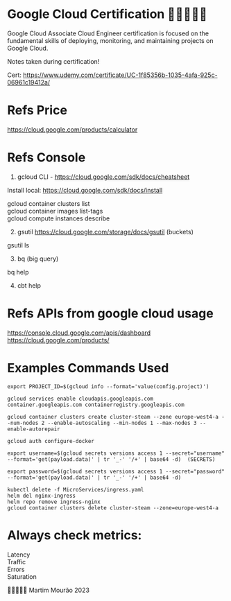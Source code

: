 # Google Cloud Certification 🚀🚀🚀🚀🚀

Google Cloud Associate Cloud Engineer certification is focused on the fundamental skills of deploying, monitoring, and maintaining projects on Google Cloud.

Notes taken during certification!  

Cert: https://www.udemy.com/certificate/UC-1f85356b-1035-4afa-925c-06961c19412a/

# Refs Price

https://cloud.google.com/products/calculator  

# Refs Console

1. gcloud CLI - https://cloud.google.com/sdk/docs/cheatsheet

Install local: https://cloud.google.com/sdk/docs/install  

gcloud container clusters list  
gcloud container images list-tags  
gcloud compute instances describe  

2. gsutil https://cloud.google.com/storage/docs/gsutil (buckets)

gsutil ls   

3.  bq (big query)

bq help

4. cbt help 

# Refs APIs from google cloud usage

https://console.cloud.google.com/apis/dashboard  
https://cloud.google.com/products/  

# Examples Commands Used

```
export PROJECT_ID=$(gcloud info --format='value(config.project)')  

gcloud services enable cloudapis.googleapis.com  container.googleapis.com containerregistry.googleapis.com  

gcloud container clusters create cluster-steam --zone europe-west4-a --num-nodes 2 --enable-autoscaling --min-nodes 1 --max-nodes 3 --enable-autorepair  

gcloud auth configure-docker  

export username=$(gcloud secrets versions access 1 --secret="username" --format='get(payload.data)' | tr '_-' '/+' | base64 -d)  (SECRETS)

export password=$(gcloud secrets versions access 1 --secret="password" --format='get(payload.data)' | tr '_-' '/+' | base64 -d)  

kubectl delete -f MicroServices/ingress.yaml  
helm del nginx-ingress  
helm repo remove ingress-nginx  
gcloud container clusters delete cluster-steam --zone=europe-west4-a  

```


# Always check metrics: 

Latency  
Traffic  
Errors  
Saturation 


🚀🚀🚀🚀🚀
Martim Mourão 2023
